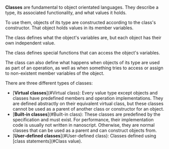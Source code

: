 **Classes** are fundamental to object orientated languages. They describe a type, its associated functionality, and what values it holds.

To use them, objects of its type are constructed according to the class's constructor. That object holds values in its member variables.

The class defines what the object's variables are, but each object has their own independent value.

The class defines special functions that can access the object's variables.

The class can also define what happens when objects of its type are used as part of an operation, as well as when something tries to access or assign to non-existent member variables of the object.

There are three different types of classes:

- [**Virtual classes**](#Virtual class): Every value type except objects and classes have predefined members and operation implementations. They are defined abstractly on their equivalent virtual class, but these classes cannot be used as a parent of another class or constructor for an object.
- [**Built-in classes**](#Built-in class): These classes are predefined by the specification and must exist. For performance, their implementation code is usually not written in nanoscript. Otherwise, they are normal classes that can be used as a parent and can construct objects from.
- [**User-defined classes**](#User-defined class): Classes defined using [class statements](#Class value).
